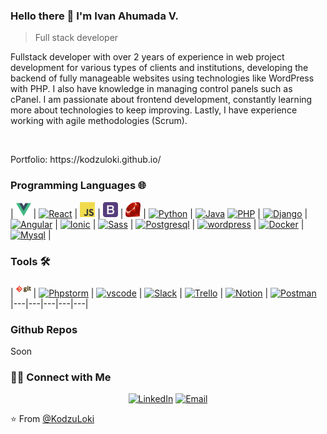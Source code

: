 ### Hello there 👋 I'm Ivan Ahumada V.
> Full stack developer


<div>
 <p>
Fullstack developer with over 2 years of experience in web project development for various types of clients and institutions, developing the backend of fully manageable websites using technologies like WordPress with PHP.
I also have knowledge in managing control panels such as cPanel.
I am passionate about frontend development, constantly learning more about technologies to keep improving.
Lastly, I have experience working with agile methodologies (Scrum).
</p>
<br>
 <p> 
  Portfolio: https://kodzuloki.github.io/
 </p>
</div>

### Programming Languages 🌐

| [<img src="https://raw.githubusercontent.com/github/explore/80688e429a7d4ef2fca1e82350fe8e3517d3494d/topics/vue/vue.png" alt="Vue" width="24">](https://vuejs.org/) | [<img src="https://cdn.icon-icons.com/icons2/2415/PNG/512/react_original_logo_icon_146374.png" alt="React" width="24">](https://es.react.dev/) | [<img src="https://raw.githubusercontent.com/github/explore/80688e429a7d4ef2fca1e82350fe8e3517d3494d/topics/javascript/javascript.png" alt="Javascript" width="24">](https://www.javascript.com) | [<img src="https://raw.githubusercontent.com/github/explore/80688e429a7d4ef2fca1e82350fe8e3517d3494d/topics/bootstrap/bootstrap.png" alt="Bootstrap" width="24">](https://getbootstrap.com/) | [<img src="https://raw.githubusercontent.com/github/explore/80688e429a7d4ef2fca1e82350fe8e3517d3494d/topics/ruby/ruby.png" alt="Ruby" width="24">](https://www.ruby-lang.org/es/)
| [<img src="https://cdn.icon-icons.com/icons2/112/PNG/512/python_18894.png" alt="Python" width="24">](https://www.python.org/) | [<img src="https://cdn.icon-icons.com/icons2/2415/PNG/512/java_original_logo_icon_146458.png" alt="Java" width="24">](https://www.java.com/es/)  [<img src="https://cdn.icon-icons.com/icons2/2415/PNG/512/php_plain_logo_icon_146397.png" alt="PHP" width="24">](https://www.php.net/) | [<img src="https://cdn.icon-icons.com/icons2/2107/PNG/512/file_type_django_icon_130645.png" alt="Django" width="24">](https://www.djangoproject.com/) | [<img src="https://cdn.icon-icons.com/icons2/2107/PNG/512/file_type_angular_icon_130754.png" alt="Angular" width="24">](https://angular.dev/) | [<img src="https://cdn.icon-icons.com/icons2/2415/PNG/512/ionic_original_wordmark_logo_icon_146463.png" alt="Ionic" width="24">](https://ionicframework.com/) | [<img src="https://cdn.icon-icons.com/icons2/2415/PNG/512/sass_original_logo_icon_146350.png" alt="Sass" width="24">](https://sass-lang.com/) | [<img src="https://cdn.icon-icons.com/icons2/2415/PNG/512/postgresql_original_logo_icon_146391.png" alt="Postgresql" width="24">](https://www.postgresql.org/) | [<img src="https://cdn.icon-icons.com/icons2/2415/PNG/512/wordpress_original_logo_icon_146291.png" alt="wordpress" width="24">](https://wordpress.com/es/) | [<img src="https://cdn.icon-icons.com/icons2/2415/PNG/512/docker_plain_logo_icon_146554.png" alt="Docker" width="24">](https://www.docker.com/) | [<img src="https://cdn.icon-icons.com/icons2/2415/PNG/512/mysql_original_wordmark_logo_icon_146417.png" alt="Mysql" width="24">](https://www.mysql.com/) |
 
### Tools 🛠️

| [<img src="https://raw.githubusercontent.com/github/explore/80688e429a7d4ef2fca1e82350fe8e3517d3494d/topics/git/git.png" alt="Git" width="24">](https://git-scm.com/) |  [<img src="https://logonoid.com/images/phpstorm-logo.png" alt="Phpstorm" width="24">](https://www.jetbrains.com/phpstorm/) | [<img src="https://upload.wikimedia.org/wikipedia/commons/thumb/2/2d/Visual_Studio_Code_1.18_icon.svg/1200px-Visual_Studio_Code_1.18_icon.svg.png" alt="vscode" width="24">](https://code.visualstudio.com/)
| [<img src="https://cdn.icon-icons.com/icons2/2415/PNG/512/slack_original_wordmark_logo_icon_146341.png" alt="Slack" width="24">](https://slack.com/intl/es-cl) | [<img src="https://cdn.icon-icons.com/icons2/2415/PNG/512/trello_plain_wordmark_logo_icon_146320.png" alt="Trello" width="24">](https://trello.com/es) | [<img src="https://cdn.icon-icons.com/icons2/2389/PNG/512/notion_logo_icon_145025.png" alt="Notion" width="24">](https://www.notion.so/es) | [<img src="https://cdn.icon-icons.com/icons2/3053/PNG/512/postman_macos_bigsur_icon_189815.png" alt="Postman" width="24">](https://www.postman.com/) |---|---|---|---|---|

### Github Repos

Soon

<h3> 🤝🏻 Connect with Me </h3>

<p align="center">
<a href="https://www.linkedin.com/in/iván-alejandro-ahumada-valdés-b64a1b17a/" target="_blank"><img alt="LinkedIn" src="https://img.shields.io/badge/LinkedIn-@Kodzuloki-blue?style=flat&logo=linkedin"></a>
<a href="mailto:ivan.a.ahumada.v95@gmail.com"><img alt="Email" src="https://img.shields.io/badge/Email-ivan.a.ahumada.v95@gmail.com-blue?style=flat&logo=gmail"></a>
</p>


⭐️ From [@KodzuLoki](https://github.com/KodzuLoki)
